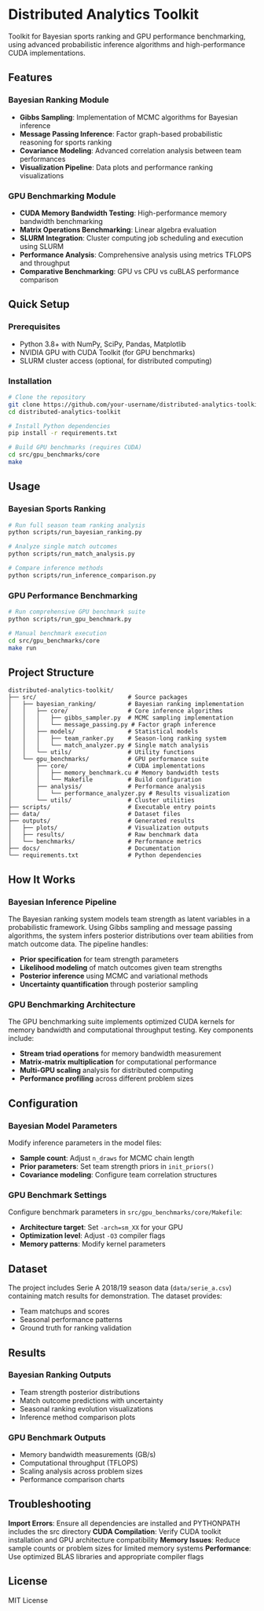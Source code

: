 # Distributed Analytics Toolkit

Toolkit for Bayesian sports ranking and GPU performance benchmarking, using advanced probabilistic inference algorithms and high-performance CUDA implementations.

## Features

### Bayesian Ranking Module
- **Gibbs Sampling**: Implementation of MCMC algorithms for Bayesian inference
- **Message Passing Inference**: Factor graph-based probabilistic reasoning for sports ranking
- **Covariance Modeling**: Advanced correlation analysis between team performances
- **Visualization Pipeline**: Data plots and performance ranking visualizations

### GPU Benchmarking Module
- **CUDA Memory Bandwidth Testing**: High-performance memory bandwidth benchmarking
- **Matrix Operations Benchmarking**: Linear algebra evaluation
- **SLURM Integration**: Cluster computing job scheduling and execution using SLURM
- **Performance Analysis**: Comprehensive analysis using metrics TFLOPS and throughput
- **Comparative Benchmarking**: GPU vs CPU vs cuBLAS performance comparison

## Quick Setup

### Prerequisites
- Python 3.8+ with NumPy, SciPy, Pandas, Matplotlib
- NVIDIA GPU with CUDA Toolkit (for GPU benchmarks)
- SLURM cluster access (optional, for distributed computing)

### Installation

```bash
# Clone the repository
git clone https://github.com/your-username/distributed-analytics-toolkit.git
cd distributed-analytics-toolkit

# Install Python dependencies
pip install -r requirements.txt

# Build GPU benchmarks (requires CUDA)
cd src/gpu_benchmarks/core
make
```

## Usage

### Bayesian Sports Ranking

```bash
# Run full season team ranking analysis
python scripts/run_bayesian_ranking.py

# Analyze single match outcomes
python scripts/run_match_analysis.py

# Compare inference methods
python scripts/run_inference_comparison.py
```

### GPU Performance Benchmarking

```bash
# Run comprehensive GPU benchmark suite
python scripts/run_gpu_benchmark.py

# Manual benchmark execution
cd src/gpu_benchmarks/core
make run
```

## Project Structure

```
distributed-analytics-toolkit/
├── src/                          # Source packages
│   ├── bayesian_ranking/         # Bayesian ranking implementation
│   │   ├── core/                 # Core inference algorithms
│   │   │   ├── gibbs_sampler.py  # MCMC sampling implementation
│   │   │   └── message_passing.py # Factor graph inference
│   │   ├── models/               # Statistical models
│   │   │   ├── team_ranker.py    # Season-long ranking system
│   │   │   └── match_analyzer.py # Single match analysis
│   │   └── utils/                # Utility functions
│   └── gpu_benchmarks/           # GPU performance suite
│       ├── core/                 # CUDA implementations
│       │   ├── memory_benchmark.cu # Memory bandwidth tests
│       │   └── Makefile          # Build configuration
│       ├── analysis/             # Performance analysis
│       │   └── performance_analyzer.py # Results visualization
│       └── utils/                # Cluster utilities
├── scripts/                      # Executable entry points
├── data/                         # Dataset files
├── outputs/                      # Generated results
│   ├── plots/                    # Visualization outputs
│   ├── results/                  # Raw benchmark data
│   └── benchmarks/               # Performance metrics
├── docs/                         # Documentation
└── requirements.txt              # Python dependencies
```

## How It Works

### Bayesian Inference Pipeline

The Bayesian ranking system models team strength as latent variables in a probabilistic framework. Using Gibbs sampling and message passing algorithms, the system infers posterior distributions over team abilities from match outcome data. The pipeline handles:

- **Prior specification** for team strength parameters
- **Likelihood modeling** of match outcomes given team strengths
- **Posterior inference** using MCMC and variational methods
- **Uncertainty quantification** through posterior sampling

### GPU Benchmarking Architecture

The GPU benchmarking suite implements optimized CUDA kernels for memory bandwidth and computational throughput testing. Key components include:

- **Stream triad operations** for memory bandwidth measurement
- **Matrix-matrix multiplication** for computational performance
- **Multi-GPU scaling** analysis for distributed computing
- **Performance profiling** across different problem sizes

## Configuration

### Bayesian Model Parameters

Modify inference parameters in the model files:
- **Sample count**: Adjust `n_draws` for MCMC chain length
- **Prior parameters**: Set team strength priors in `init_priors()`
- **Covariance modeling**: Configure team correlation structures

### GPU Benchmark Settings

Configure benchmark parameters in `src/gpu_benchmarks/core/Makefile`:
- **Architecture target**: Set `-arch=sm_XX` for your GPU
- **Optimization level**: Adjust `-O3` compiler flags
- **Memory patterns**: Modify kernel parameters

## Dataset

The project includes Serie A 2018/19 season data (`data/serie_a.csv`) containing match results for demonstration. The dataset provides:
- Team matchups and scores
- Seasonal performance patterns
- Ground truth for ranking validation

## Results

### Bayesian Ranking Outputs
- Team strength posterior distributions
- Match outcome predictions with uncertainty
- Seasonal ranking evolution visualizations
- Inference method comparison plots

### GPU Benchmark Outputs
- Memory bandwidth measurements (GB/s)
- Computational throughput (TFLOPS)
- Scaling analysis across problem sizes
- Performance comparison charts

## Troubleshooting

**Import Errors**: Ensure all dependencies are installed and PYTHONPATH includes the src directory
**CUDA Compilation**: Verify CUDA toolkit installation and GPU architecture compatibility
**Memory Issues**: Reduce sample counts or problem sizes for limited memory systems
**Performance**: Use optimized BLAS libraries and appropriate compiler flags

## License

MIT License